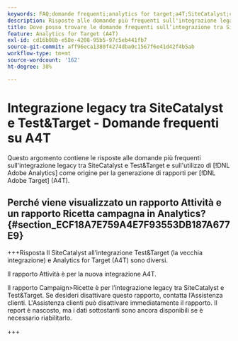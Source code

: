 ```yaml
---
keywords: FAQ;domande frequenti;analytics for target;a4T;SiteCatalyst;campagna>ricetta;Test&Target;integrazione
description: Risposte alle domande più frequenti sull'integrazione legacy tra SiteCatalyst e Test&Target e sull'utilizzo di Analytics for [!DNL Target] (A4T).
title: Dove posso trovare le domande frequenti sull’integrazione tra SiteCatalyst e Test&Target?
feature: Analytics for Target (A4T)
exl-id: cd16b08b-e58e-4208-95b5-97c5eb441fb7
source-git-commit: aff96eca1380f4274dba0c1567f6e41d42f4b5ab
workflow-type: tm+mt
source-wordcount: '162'
ht-degree: 38%

---
```


# Integrazione legacy tra SiteCatalyst e Test&amp;Target - Domande frequenti su A4T

Questo argomento contiene le risposte alle domande più frequenti sull&#39;integrazione legacy tra SiteCatalyst e Test&amp;Target e sull&#39;utilizzo di [!DNL Adobe Analytics] come origine per la generazione di rapporti per [!DNL Adobe Target] (A4T).

## Perché viene visualizzato un rapporto Attività e un rapporto Ricetta campagna in Analytics? {#section_ECF18A7E759A4E7F93553DB187A677E9}

+++Risposta
Il SiteCatalyst all’integrazione Test&amp;Target (la vecchia integrazione) e Analytics for Target (A4T) sono diversi.

Il rapporto Attività è per la nuova integrazione A4T.

Il rapporto Campaign>Ricette è per l’integrazione legacy tra SiteCatalyst e Test&amp;Target. Se desideri disattivare questo rapporto, contatta l’Assistenza clienti. L&#39;Assistenza clienti può disattivare immediatamente il rapporto. Il report è nascosto, ma i dati sottostanti sono ancora disponibili se è necessario riabilitarlo.

+++